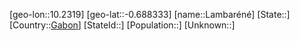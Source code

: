 ﻿---
location: [-0.688333,10.2319]
type: City
tags:
- geo/City


SpocWebEntityId: 139692
isDeleted: false
confidential: public

---
[geo-lon::10.2319]
[geo-lat::-0.688333]
[name::Lambaréné]
[State::]
[Country::[Gabon](geo/Continent/Africa/Gabon.md)]
[StateId::]
[Population::]
[Unknown::]

